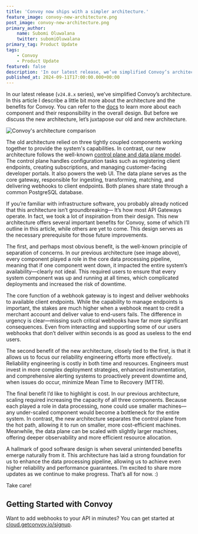 ```yaml
---
title: 'Convoy now ships with a simpler architecture.'
feature_image: convoy-new-architecture.png
post_image: convoy-new-architecture.png
primary_author:
    name: Subomi Oluwalana
    twitter: subomiOluwalana
primary_tag: Product Update
tags:
    - Convoy
    - Product Update 
featured: false 
description: 'In our latest release, we’ve simplified Convoy’s architecture. In this article I describe a little bit more about the architecture and the benefits for Convoy.'
published_at: 2024-09-11T17:00:00.000+00:00
---
```


In our latest release (`v24.8.x` series), we’ve simplified Convoy’s architecture. In this article I describe a little bit more about the architecture and the benefits for Convoy. You can refer to the [docs](https://docs.getconvoy.io/deployment/architecture) to learn more about each component and their responsibility in the overall design. But before we discuss the new architecture, let’s juxtapose our old and new architecture.

![Convoy's architecture comparison](/blog-assets/convoy-new-architecture.png)

The old architecture relied on three tightly coupled components working together to provide the system's capabilities. In contrast, our new architecture follows the well-known [control plane and data plane model](https://docs.aws.amazon.com/whitepapers/latest/aws-fault-isolation-boundaries/control-planes-and-data-planes.html). The control plane handles configuration tasks such as registering client endpoints, creating subscriptions, and managing customer-facing developer portals. It also powers the web UI. The data plane serves as the core gateway, responsible for ingesting, transforming, matching, and delivering webhooks to client endpoints. Both planes share state through a common PostgreSQL database.

If you’re familiar with infrastructure software, you probably already noticed that this architecture isn’t groundbreaking— It’s how most API Gateways operate. In fact, we took a lot of inspiration from their design. This new architecture offers several important benefits for Convoy, some of which I’ll outline in this article, while others are yet to come. This design serves as the necessary prerequisite for those future improvements. 

The first, and perhaps most obvious benefit, is the well-known principle of separation of concerns. In our previous architecture (see image above), every component played a role in the core data processing pipeline, meaning that if one component went down, it impacted the entire system’s availability—clearly not ideal. This required users to ensure that every system component was up and running at all times, which complicated deployments and increased the risk of downtime.

The core function of a webhook gateway is to ingest and deliver webhooks to available client endpoints. While the capability to manage endpoints is important, the stakes are much higher when a webhook meant to credit a merchant account and deliver value to end-users fails. The difference in urgency is clear—missing such critical webhooks have far more significant consequences. Even from interacting and supporting some of our users webhooks that don’t deliver within seconds is as good as useless to the end users. 

The second benefit of the new architecture, closely tied to the first, is that it allows us to focus our reliability engineering efforts more effectively. Reliability engineering is costly in both time and resources. Engineers must invest in more complex deployment strategies, enhanced instrumentation, and comprehensive alerting systems to proactively prevent downtime and, when issues do occur, minimize Mean Time to Recovery (MTTR).

The final benefit I’d like to highlight is cost. In our previous architecture, scaling required increasing the capacity of all three components. Because each played a role in data processing, none could use smaller machines—any under-scaled component would become a bottleneck for the entire system. In contrast, the new architecture separates the control plane from the hot path, allowing it to run on smaller, more cost-efficient machines. Meanwhile, the data plane can be scaled with slightly larger machines, offering deeper observability and more efficient resource allocation.

A hallmark of good software design is when several unintended benefits emerge naturally from it. This architecture has laid a strong foundation for us to enhance the data processing pipeline, allowing us to achieve even higher reliability and performance guarantees. I’m excited to share more updates as we continue to make progress. That’s all for now. :)

Take care!

## Getting Started with Convoy

Want to add webhooks to your API in minutes? You can get started at [cloud.getconvoy.io/signup](http://cloud.getconvoy.io/signup).